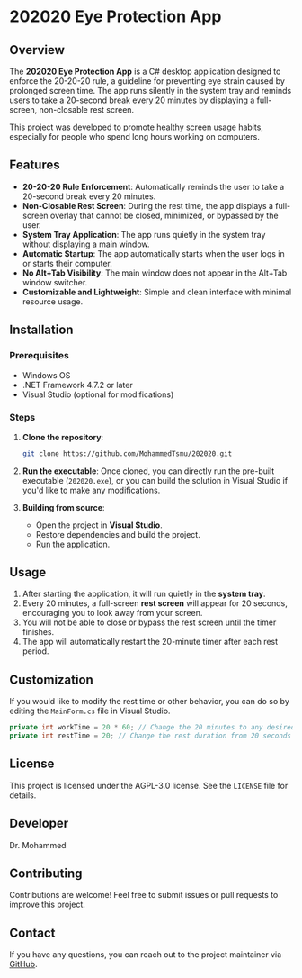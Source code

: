 
# 202020 Eye Protection App

## Overview

The **202020 Eye Protection App** is a C# desktop application designed to enforce the 20-20-20 rule, a guideline for preventing eye strain caused by prolonged screen time. The app runs silently in the system tray and reminds users to take a 20-second break every 20 minutes by displaying a full-screen, non-closable rest screen. 

This project was developed to promote healthy screen usage habits, especially for people who spend long hours working on computers.

## Features

- **20-20-20 Rule Enforcement**: Automatically reminds the user to take a 20-second break every 20 minutes.
- **Non-Closable Rest Screen**: During the rest time, the app displays a full-screen overlay that cannot be closed, minimized, or bypassed by the user.
- **System Tray Application**: The app runs quietly in the system tray without displaying a main window.
- **Automatic Startup**: The app automatically starts when the user logs in or starts their computer.
- **No Alt+Tab Visibility**: The main window does not appear in the Alt+Tab window switcher.
- **Customizable and Lightweight**: Simple and clean interface with minimal resource usage.

## Installation

### Prerequisites

- Windows OS
- .NET Framework 4.7.2 or later
- Visual Studio (optional for modifications)

### Steps

1. **Clone the repository**:
   ```bash
   git clone https://github.com/MohammedTsmu/202020.git
   ```

2. **Run the executable**:
   Once cloned, you can directly run the pre-built executable (`202020.exe`), or you can build the solution in Visual Studio if you'd like to make any modifications.

3. **Building from source**:
   - Open the project in **Visual Studio**.
   - Restore dependencies and build the project.
   - Run the application.

## Usage

1. After starting the application, it will run quietly in the **system tray**.
2. Every 20 minutes, a full-screen **rest screen** will appear for 20 seconds, encouraging you to look away from your screen.
3. You will not be able to close or bypass the rest screen until the timer finishes.
4. The app will automatically restart the 20-minute timer after each rest period.

## Customization

If you would like to modify the rest time or other behavior, you can do so by editing the `MainForm.cs` file in Visual Studio. 

```csharp
private int workTime = 20 * 60; // Change the 20 minutes to any desired time
private int restTime = 20; // Change the rest duration from 20 seconds to any desired time
```

## License

This project is licensed under the AGPL-3.0 license. See the `LICENSE` file for details.

## Developer
Dr. Mohammed
## Contributing

Contributions are welcome! Feel free to submit issues or pull requests to improve this project.

## Contact

If you have any questions, you can reach out to the project maintainer via [GitHub](https://github.com/your-username).
